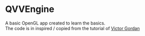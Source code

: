# QVVEngine
A basic OpenGL app created to learn the basics.  
The code is in inspired / copied from the tutorial of [Victor Gordan](https://github.com/VictorGordan/opengl-tutorials)